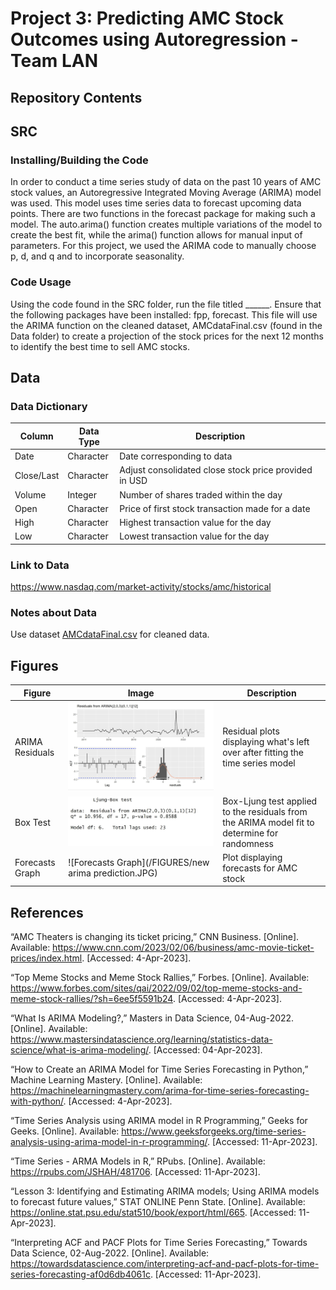 # Project 3: Predicting AMC Stock Outcomes using Autoregression - Team LAN
## Repository Contents 

## SRC
### Installing/Building the Code
In order to conduct a time series study of data on the past 10 years of AMC stock values, an Autoregressive Integrated Moving Average (ARIMA) model was used. This model uses time series data to forecast upcoming data points. There are two functions in the forecast package for making such a model. The auto.arima() function creates multiple variations of the model to create the best fit, while the arima() function allows for manual input of parameters. 
For this project, we used the ARIMA code to manually choose p, d, and q and to incorporate seasonality. 


### Code Usage
Using the code found in the SRC folder, run the file titled ______. Ensure that the following packages have been installed: fpp, forecast. This file will use the ARIMA function on the cleaned dataset, AMCdataFinal.csv (found in the Data folder) to create a projection of the stock prices for the next 12 months to identify the best time to sell AMC stocks. 


## Data
### Data Dictionary
| Column | Data Type | Description |
| --- | --- | --- |
| Date | Character | Date corresponding to data |
| Close/Last | Character | Adjust consolidated close stock price provided in USD |
| Volume | Integer | Number of shares traded within the day |
| Open | Character | Price of first stock transaction made for a date |
| High | Character | Highest transaction value for the day |
| Low | Character | Lowest transaction value for the day |

### Link to Data
https://www.nasdaq.com/market-activity/stocks/amc/historical 

### Notes about Data

Use dataset [AMCdataFinal.csv](https://github.com/ayk2ea/project3-teamLAN/blob/main/DATA/AMCdataFinal.csv) for cleaned data.

## Figures 

| Figure | Image | Description|
| --- | --- | --- |
| ARIMA Residuals | ![ARIMA Residuals](/FIGURES/ARIMAResiduals.jpeg) | Residual plots displaying what's left over after fitting the time series model |
| Box Test | ![Box Test](/FIGURES/BoxTest.jpeg) | Box-Ljung test applied to the residuals from the ARIMA model fit to determine for randomness |
| Forecasts Graph | ![Forecasts Graph](/FIGURES/new arima prediction.JPG) | Plot displaying forecasts for AMC stock | 


## References

“AMC Theaters is changing its ticket pricing,” CNN Business. [Online]. Available: https://www.cnn.com/2023/02/06/business/amc-movie-ticket-prices/index.html. [Accessed: 4-Apr-2023].

“Top Meme Stocks and Meme Stock Rallies,” Forbes. [Online]. Available:
https://www.forbes.com/sites/qai/2022/09/02/top-meme-stocks-and-meme-stock-rallies/?sh=6ee5f5591b24. [Accessed: 4-Apr-2023].

“What Is ARIMA Modeling?,” Masters in Data Science, 04-Aug-2022. [Online]. Available: https://www.mastersindatascience.org/learning/statistics-data-science/what-is-arima-modeling/. [Accessed: 04-Apr-2023]. 

“How to Create an ARIMA Model for Time Series Forecasting in Python,” Machine Learning Mastery. [Online]. Available: https://machinelearningmastery.com/arima-for-time-series-forecasting-with-python/. [Accessed: 4-Apr-2023]. 

“Time Series Analysis using ARIMA model in R Programming,” Geeks for Geeks. [Online]. Available: https://www.geeksforgeeks.org/time-series-analysis-using-arima-model-in-r-programming/. [Accessed: 11-Apr-2023].

“Time Series - ARMA Models in R,” RPubs. [Online]. Available: https://rpubs.com/JSHAH/481706. [Accessed: 11-Apr-2023].

“Lesson 3: Identifying and Estimating ARIMA models; Using ARIMA models to forecast future values,” STAT ONLINE Penn State. [Online]. Available:
https://online.stat.psu.edu/stat510/book/export/html/665. [Accessed: 11-Apr-2023].

“Interpreting ACF and PACF Plots for Time Series Forecasting,” Towards Data Science, 02-Aug-2022. [Online]. Available: https://towardsdatascience.com/interpreting-acf-and-pacf-plots-for-time-series-forecasting-af0d6db4061c. [Accessed: 11-Apr-2023].

